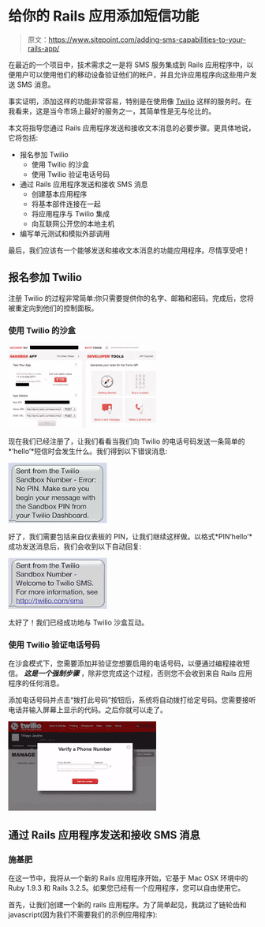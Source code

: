 # 给你的 Rails 应用添加短信功能

> 原文：<https://www.sitepoint.com/adding-sms-capabilities-to-your-rails-app/>

在最近的一个项目中，技术需求之一是将 SMS 服务集成到 Rails 应用程序中，以便用户可以使用他们的移动设备验证他们的帐户，并且允许应用程序向这些用户发送 SMS 消息。

事实证明，添加这样的功能非常容易，特别是在使用像 [Twilio](http://www.twilio.com) 这样的服务时。在我看来，这是当今市场上最好的服务之一，其简单性是无与伦比的。

本文将指导您通过 Rails 应用程序发送和接收文本消息的必要步骤。更具体地说，它将包括:

*   报名参加 Twilio
    *   使用 Twilio 的沙盒
    *   使用 Twilio 验证电话号码
*   通过 Rails 应用程序发送和接收 SMS 消息
    *   创建基本应用程序
    *   将基本部件连接在一起
    *   将应用程序与 Twilio 集成
    *   向互联网公开您的本地主机
*   编写单元测试和模拟外部调用

最后，我们应该有一个能够发送和接收文本消息的功能应用程序。尽情享受吧！

## 报名参加 Twilio

注册 Twilio 的过程非常简单:你只需要提供你的名字、邮箱和密码。完成后，您将被重定向到他们的控制面板。

### 使用 Twilio 的沙盒

![](img/e12fb93d3084112d3b1300a00f36db31.png "dashboard")

现在我们已经注册了，让我们看看当我们向 Twilio 的电话号码发送一条简单的*‘hello’*短信时会发生什么。我们得到以下错误消息:

![](img/ccb0475b47ecc4e6f047e1b7b9c003d2.png "sms_no_pin")

好了，我们需要包括来自仪表板的 PIN，让我们继续这样做。以格式*PIN‘hello’*成功发送消息后，我们会收到以下自动回复:

![](img/1a2197e3a8129f2dd24c3010fe0c0242.png "sms_sample")

太好了！我们已经成功地与 Twilio 沙盒互动。

### 使用 Twilio 验证电话号码

在沙盒模式下，您需要添加并验证您想要启用的电话号码，以便通过编程接收短信。 ***这是一个强制步骤*** ，除非您完成这个过程，否则您不会收到来自 Rails 应用程序的任何消息。

添加电话号码并点击“拨打此号码”按钮后，系统将自动拨打给定号码。您需要接听电话并输入屏幕上显示的代码。之后你就可以走了。

![](img/183446c7d7b50245def676a9bad0ea5d.png "phone_verification")

## 通过 Rails 应用程序发送和接收 SMS 消息

### 施基肥

在这一节中，我将从一个新的 Rails 应用程序开始，它基于 Mac OSX 环境中的 Ruby 1.9.3 和 Rails 3.2.5。如果您已经有一个应用程序，您可以自由使用它。

首先，让我们创建一个新的 rails 应用程序。为了简单起见，我跳过了链轮齿和 javascript(因为我们不需要我们的示例应用程序):